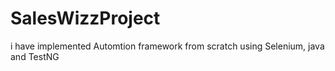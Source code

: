 # SalesWizzProject
i have implemented Automtion framework from scratch using Selenium, java and TestNG
